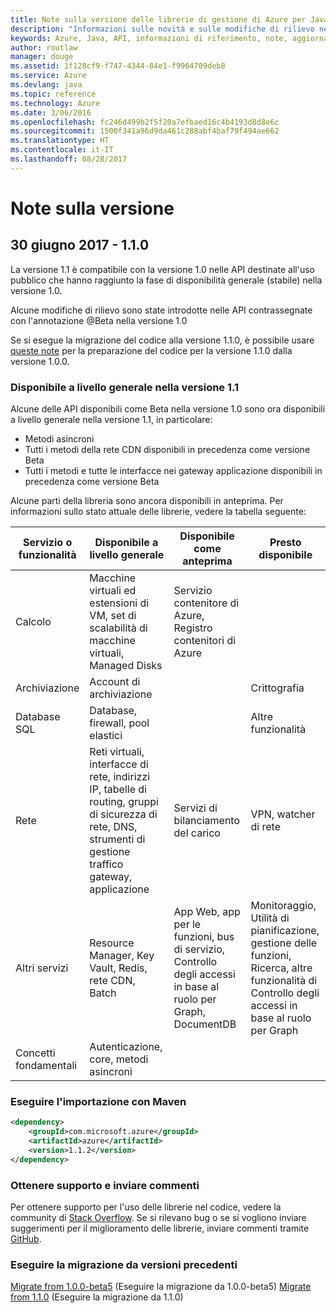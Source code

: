 ```yaml
---
title: Note sulla versione delle librerie di gestione di Azure per Java | Microsoft Docs
description: "Informazioni sulle novità e sulle modifiche di rilievo nelle librerie di gestione di Azure per Java"
keywords: Azure, Java, API, informazioni di riferimento, note, aggiornamenti, deprecare
author: routlaw
manager: douge
ms.assetid: 1f128cf9-f747-4344-84e1-f9964709deb8
ms.service: Azure
ms.devlang: java
ms.topic: reference
ms.technology: Azure
ms.date: 3/06/2016
ms.openlocfilehash: fc246d499b2f5f20a7efbaed16c4b4193d8d8e6c
ms.sourcegitcommit: 1500f341a96d9da461c288abf4baf79f494ae662
ms.translationtype: HT
ms.contentlocale: it-IT
ms.lasthandoff: 08/28/2017
---
```

# <a name="release-notes"></a>Note sulla versione 

## <a name="june-30-2017---110"></a>30 giugno 2017 - 1.1.0 

La versione 1.1 è compatibile con la versione 1.0 nelle API destinate all'uso pubblico che hanno raggiunto la fase di disponibilità generale (stabile) nella versione 1.0.

Alcune modifiche di rilievo sono state introdotte nelle API contrassegnate con l'annotazione @Beta nella versione 1.0

Se si esegue la migrazione del codice alla versione 1.1.0, è possibile usare [queste note](https://github.com/Azure/azure-sdk-for-java/blob/master/notes/prepare-for-1.1.0.md) per la preparazione del codice per la versione 1.1.0 dalla versione 1.0.0.

### <a name="generally-availabile-in-v11"></a>Disponibile a livello generale nella versione 1.1

Alcune delle API disponibili come Beta nella versione 1.0 sono ora disponibili a livello generale nella versione 1.1, in particolare:

- Metodi asincroni
- Tutti i metodi della rete CDN disponibili in precedenza come versione Beta
- Tutti i metodi e tutte le interfacce nei gateway applicazione disponibili in precedenza come versione Beta

 Alcune parti della libreria sono ancora disponibili in anteprima. Per informazioni sullo stato attuale delle librerie, vedere la tabella seguente:

Servizio o funzionalità | Disponibile a livello generale | Disponibile come anteprima  | Presto disponibile |
---------|---------|---------|---------|
Calcolo  | Macchine virtuali ed estensioni di VM, set di scalabilità di macchine virtuali, Managed Disks   | Servizio contenitore di Azure, Registro contenitori di Azure |    |
Archiviazione   |  Account di archiviazione       |         |   Crittografia      |
Database SQL  | Database, firewall, pool elastici        |         |   Altre funzionalità      |
Rete    |  Reti virtuali, interfacce di rete, indirizzi IP, tabelle di routing, gruppi di sicurezza di rete, DNS, strumenti di gestione traffico gateway, applicazione  |    Servizi di bilanciamento del carico     |   VPN, watcher di rete   |
Altri servizi    |  Resource Manager, Key Vault, Redis, rete CDN, Batch       |  App Web, app per le funzioni, bus di servizio, Controllo degli accessi in base al ruolo per Graph, DocumentDB   | Monitoraggio, Utilità di pianificazione, gestione delle funzioni, Ricerca, altre funzionalità di Controllo degli accessi in base al ruolo per Graph        |
Concetti fondamentali     |   Autenticazione, core, metodi asincroni       |      |         |

### <a name="import-with-maven"></a>Eseguire l'importazione con Maven

```XML
<dependency>
    <groupId>com.microsoft.azure</groupId>
    <artifactId>azure</artifactId>
    <version>1.1.2</version>
</dependency>
```

### <a name="get-help-and-give-feedback"></a>Ottenere supporto e inviare commenti

Per ottenere supporto per l'uso delle librerie nel codice, vedere la community di [Stack Overflow](http://stackoverflow.com/questions/tagged/azure-java-sdk). Se si rilevano bug o se si vogliono inviare suggerimenti per il miglioramento delle librerie, inviare commenti tramite [GitHub](https://github.com/Azure/azure-sdk-for-java/issues).

### <a name="migrate-from-previous-releases"></a>Eseguire la migrazione da versioni precedenti

[Migrate from 1.0.0-beta5](https://github.com/Azure/azure-sdk-for-java/blob/master/notes/prepare-for-1.0.0.md) (Eseguire la migrazione da 1.0.0-beta5) [Migrate from 1.1.0](https://github.com/Azure/azure-sdk-for-java/blob/master/notes/prepare-for-1.1.0.md) (Eseguire la migrazione da 1.1.0)


